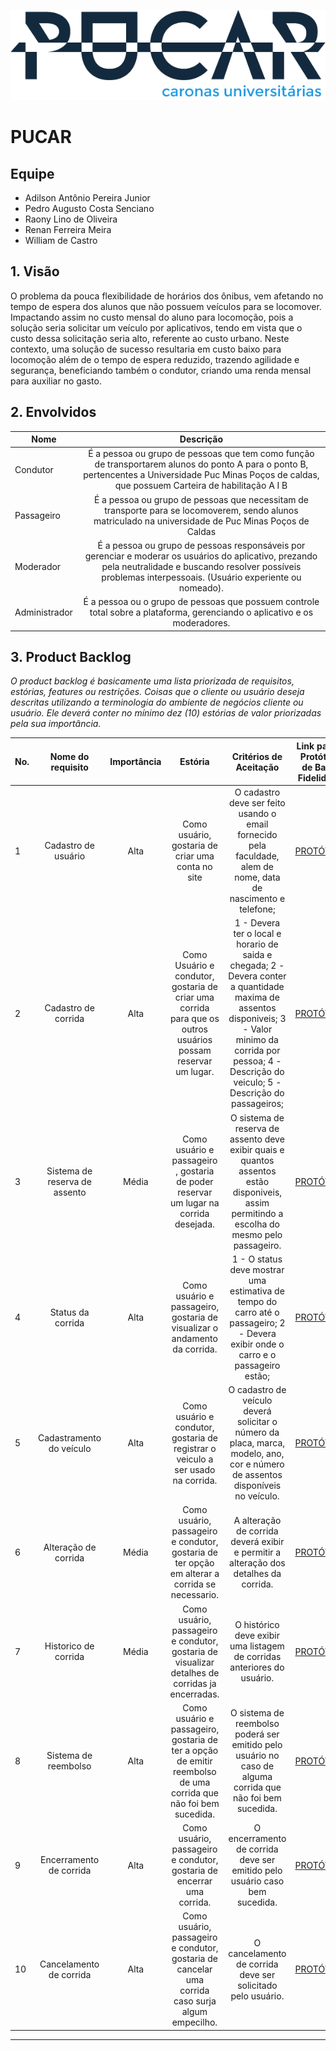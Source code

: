 
<center>

![header](docs/arts/logo.png)

</center>

# PUCAR

## Equipe

* Adilson Antônio Pereira Junior
* Pedro Augusto Costa Senciano
* Raony Lino de Oliveira
* Renan Ferreira Meira
* William de Castro

## 1. Visão

O problema da pouca flexibilidade de horários dos ônibus, vem afetando no tempo de espera dos alunos que não possuem veículos para se locomover. Impactando assim no custo mensal do aluno para locomoção, pois a solução seria solicitar um veículo por aplicativos, tendo em vista que o custo dessa solicitação seria alto, referente ao custo urbano. Neste contexto, uma solução de sucesso resultaria em custo baixo para locomoção além de o tempo de espera reduzido, trazendo agilidade e segurança, beneficiando também o condutor, criando uma renda mensal para auxiliar no gasto.

## 2. Envolvidos

| Nome                      | Descrição     |
| -------------             |:-------------:|
| Condutor  | É a pessoa ou grupo de pessoas que tem como função de transportarem alunos do ponto A para o ponto B, pertencentes a Universidade Puc Minas Poços de caldas, que possuem Carteira de habilitação A I B |
| Passageiro  | É a pessoa ou grupo de pessoas que necessitam de transporte para se locomoverem, sendo alunos matriculado na universidade de Puc Minas Poços de Caldas |
| Moderador  |  É a pessoa ou grupo de pessoas responsáveis por gerenciar e moderar os usuários do aplicativo, prezando pela neutralidade e buscando resolver possíveis problemas interpessoais. (Usuário experiente ou nomeado). |
| Administrador  | É a pessoa ou o grupo de pessoas que possuem controle total sobre a plataforma, gerenciando o aplicativo e os moderadores.|


## 3. Product Backlog

_O product backlog é basicamente uma lista priorizada de requisitos, estórias, features ou restrições. Coisas que o cliente ou usuário deseja descritas utilizando a terminologia do ambiente de negócios cliente ou usuário. Ele deverá conter no mínimo dez (10) estórias  de valor priorizadas pela sua importância._

| No. | Nome do requisito      | Importância | Estória   | Critérios de Aceitação | Link para o Protótipo de Baixa Fidelidade  |
| ----|:---------------------: |:----------: | :-------: | :--------------------: | :----------------------------------------: |
| 1  |  Cadastro de usuário | Alta | Como usuário, gostaria de criar uma conta no site | O cadastro deve ser feito usando o email fornecido pela faculdade, alem de nome, data de nascimento e telefone; | [PROTÓTIPO]("../../../../../../../../../docs/prototipos/baixa/cadastro_generico.png") |
| 2  |  Cadastro de corrida | Alta | Como Usuário e condutor, gostaria de criar uma corrida para que os outros usuários possam reservar um lugar. | 1 - Devera ter o local e horario de saida e chegada; 2 - Devera conter a quantidade maxima de assentos disponiveis; 3 - Valor minimo da corrida por pessoa; 4 - Descrição do veiculo; 5 - Descrição do passageiros; | [PROTÓTIPO]("../../../../../../../../../docs/prototipos/baixa/solicitacao_corrido.png") |
| 3  |  Sistema de reserva de assento | Média | Como usuário e passageiro , gostaria de poder reservar um lugar na corrida desejada. | O sistema de reserva de assento deve exibir quais e quantos assentos estão disponiveis, assim permitindo a escolha do mesmo pelo passageiro. | [PROTÓTIPO]("../../../../../../../../../docs/prototipos/baixa/reservar_lugar.png") |
| 4  |  Status da corrida | Alta | Como usuário e passageiro, gostaria de visualizar o andamento da corrida. | 1 - O status deve mostrar uma estimativa de tempo do carro até o passageiro; 2 - Devera exibir onde o carro e o passageiro estão;  | [PROTÓTIPO]("../../../../../../../../../docs/prototipos/baixa/corrida_andamento.png") |
| 5  |  Cadastramento do veículo | Alta | Como usuário e condutor, gostaria de registrar o veiculo a ser usado na corrida. | O cadastro de veículo deverá solicitar o número da placa, marca, modelo, ano, cor e número de assentos disponíveis no veículo. | [PROTÓTIPO]("../../../../../../../../../docs/prototipos/baixa/cadastro_generico.png") |
| 6  |  Alteração de corrida | Média | Como usuário, passageiro e condutor, gostaria de ter opção em alterar a corrida se necessario. | A alteração de corrida deverá exibir e permitir a alteração dos detalhes da corrida. | [PROTÓTIPO]("../../../../../../../../../docs/prototipos/baixa/alteracao_corrida.png") |
| 7  |  Historico de corrida | Média | Como usuário, passageiro e condutor, gostaria de visualizar detalhes de corridas ja encerradas. | O histórico deve exibir uma listagem de corridas anteriores do usuário. | [PROTÓTIPO]("../../../../../../../../../docs/prototipos/baixa/historico_corrida.png") |
| 8  |  Sistema de reembolso | Alta | Como usuário e passageiro, gostaria de ter a opção de emitir reembolso de uma corrida que não foi bem sucedida. | O sistema de reembolso poderá ser emitido pelo usuário no caso de alguma corrida que não foi bem sucedida. | [PROTÓTIPO]("../../../../../../../../../docs/prototipos/baixa/reembolso.png") |
| 9  |  Encerramento de corrida | Alta | Como usuário, passageiro e condutor, gostaria de encerrar uma corrida. | O encerramento de corrida deve ser emitido pelo usuário caso bem sucedida. | [PROTÓTIPO]("../../../../../../../../../docs/prototipos/baixa/corrida_andamento.png") |
| 10 |  Cancelamento de corrida | Alta | Como usuário, passageiro e condutor, gostaria de cancelar uma corrida caso surja algum empecilho. | O cancelamento de corrida deve ser solicitado pelo usuário. | [PROTÓTIPO]("../../../../../../../../../docs/prototipos/baixa/corrida_andamento.png") |


****